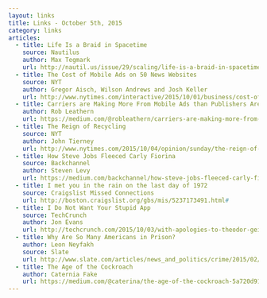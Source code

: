 ```yaml
---
layout: links
title: Links - October 5th, 2015
category: links
articles:
  - title: Life Is a Braid in Spacetime
    source: Nautilus
    author: Max Tegmark
    url: http://nautil.us/issue/29/scaling/life-is-a-braid-in-spacetime-rp
  - title: The Cost of Mobile Ads on 50 News Websites
    source: NYT
    author: Gregor Aisch, Wilson Andrews and Josh Keller
    url: http://www.nytimes.com/interactive/2015/10/01/business/cost-of-mobile-ads.html
  - title: Carriers are Making More From Mobile Ads than Publishers Are
    author: Rob Leathern
    url: https://medium.com/@robleathern/carriers-are-making-more-from-mobile-ads-than-publishers-are-d5d3c0827b39
  - title: The Reign of Recycling
    source: NYT
    author: John Tierney
    url: http://www.nytimes.com/2015/10/04/opinion/sunday/the-reign-of-recycling.html
  - title: How Steve Jobs Fleeced Carly Fiorina
    source: Backchannel
    author: Steven Levy
    url: https://medium.com/backchannel/how-steve-jobs-fleeced-carly-fiorina-79d1380663de
  - title: I met you in the rain on the last day of 1972
    source: Craigslist Missed Connections
    url: http://boston.craigslist.org/gbs/mis/5237173491.html#
  - title: I Do Not Want Your Stupid App
    source: TechCrunch
    author: Jon Evans
    url: http://techcrunch.com/2015/10/03/with-apologies-to-theodor-geisel/
  - title: Why Are So Many Americans in Prison?
    author: Leon Neyfakh
    source: Slate
    url: http://www.slate.com/articles/news_and_politics/crime/2015/02/mass_incarceration_a_provocative_new_theory_for_why_so_many_americans_are.single.html
  - title: The Age of the Cockroach
    author: Caternia Fake
    url: https://medium.com/@caterina/the-age-of-the-cockroach-5a720d917416
---
```

